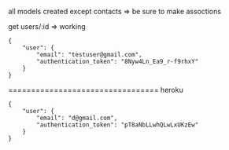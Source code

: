 all models created except contacts => be sure to make assoctions

get users/:id => working


```
{
    "user": {
        "email": "testuser@gmail.com",
        "authentication_token": "8Nyw4Ln_Ea9_r-f9rhxY"
    }
}
```
=================================
heroku
```
{
    "user": {
        "email": "d@gmail.com",
        "authentication_token": "pT8aNbLLwhQLwLxUKzEw"
    }
}
```